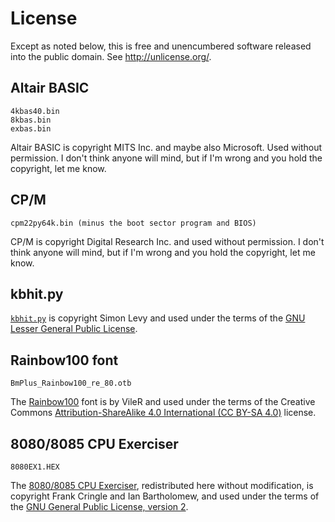 # License

Except as noted below, this is free and unencumbered software released into the
public domain. See <http://unlicense.org/>.

## Altair BASIC

```
4kbas40.bin
8kbas.bin
exbas.bin
```

Altair BASIC is copyright MITS Inc. and maybe also Microsoft. Used without
permission. I don't think anyone will mind, but if I'm wrong and you hold the
copyright, let me know.

## CP/M

```
cpm22py64k.bin (minus the boot sector program and BIOS)
```

CP/M is copyright Digital Research Inc. and used without permission. I don't
think anyone will mind, but if I'm wrong and you hold the copyright, let me
know.

## kbhit.py

[`kbhit.py`][1] is copyright Simon Levy and used under the terms of the
[GNU Lesser General Public License][2].

[1]: https://simondlevy.academic.wlu.edu/files/software/kbhit.py
[2]: https://www.gnu.org/licenses/lgpl-3.0.html

## Rainbow100 font

```
BmPlus_Rainbow100_re_80.otb
```

The [Rainbow100][3] font is by VileR and used under the terms of the Creative
Commons [Attribution-ShareAlike 4.0 International (CC BY-SA 4.0)][4] license.

[3]: https://int10h.org/oldschool-pc-fonts/fontlist/font?rainbow100_re_80
[4]: https://creativecommons.org/licenses/by-sa/4.0/

## 8080/8085 CPU Exerciser

```
8080EX1.HEX
```

The [8080/8085 CPU Exerciser][5], redistributed here without modification, is
copyright Frank Cringle and Ian Bartholomew, and used under the terms of the
[GNU General Public License, version 2][6].

[5]: https://web.archive.org/web/20151108135453/http://www.idb.me.uk:80/sunhillow/8080.html
[6]: https://www.gnu.org/licenses/old-licenses/gpl-2.0.en.html
